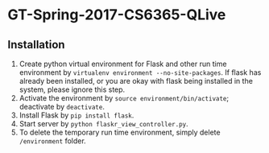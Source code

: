 # GT-Spring-2017-CS6365-QLive

## Installation
1. Create python virtual environment for Flask and other run time environment by `virtualenv environment --no-site-packages`. If flask has already been installed, or you are okay with flask being installed in the system, please ignore this step.
2. Activate the environment by `source environment/bin/activate`; deactivate by `deactivate`.
3. Install Flask by `pip install flask`.
4. Start server by `python flaskr_view_controller.py`.
5. To delete the temporary run time environment, simply delete `/environment` folder.
